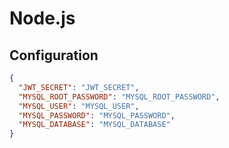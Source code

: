 # Node.js

## Configuration

```json
{
  "JWT_SECRET": "JWT_SECRET",
  "MYSQL_ROOT_PASSWORD": "MYSQL_ROOT_PASSWORD",
  "MYSQL_USER": "MYSQL_USER",
  "MYSQL_PASSWORD": "MYSQL_PASSWORD",
  "MYSQL_DATABASE": "MYSQL_DATABASE"
}
```